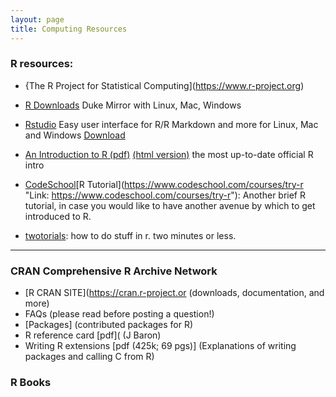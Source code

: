 ```yaml
---
layout: page
title: Computing Resources
---
```


### R resources:

* {The R Project for Statistical Computing](https://www.r-project.org)

* [R Downloads](http://archive.linux.duke.edu/cran/) Duke Mirror with Linux, Mac, Windows

* [Rstudio](https://www.rstudio.com) Easy user interface for R/R Markdown and more for Linux, Mac and Windows  [Download](https://www.rstudio.com/products/RStudio/)

* [An Introduction to R (pdf)](https://cran.r-project.org/doc/manuals/R-intro.pdf)  [(html version)](https://cran.r-project.org/doc/manuals/R-intro.html) the most up-to-date official R intro

* [CodeSchool](https://www.codeschool.com/courses/try-r "Link: https://www.codeschool.com/courses/try-r")[R Tutorial](https://www.codeschool.com/courses/try-r "Link: https://www.codeschool.com/courses/try-r"): Another brief R tutorial, in case you would like to have another avenue by which to get introduced to R. 
* [twotorials](http://www.twotorials.com/): how to do stuff in r. two minutes or less.

* * * 
### CRAN Comprehensive R Archive Network

* [R CRAN SITE](https://cran.r-project.or (downloads, documentation, and more) 
* FAQs (please read before posting a question!) 
* [Packages] (contributed packages for R) 
* R reference card [pdf]( (J Baron) 
* Writing R extensions [pdf (425k; 69 pgs)] (Explanations of writing packages and calling C from R)


### R Books




